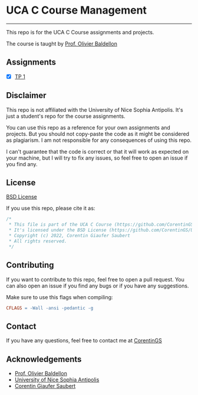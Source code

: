# UCA C Course Management

___

This repo is for the UCA C Course assignments and projects.

The course is taught by [Prof. Olivier Baldellon](https://www.olivier.baldellon.eu/c)

## Assignments

- [x] [TP 1](TP1)

## Disclaimer

This repo is not affiliated with the University of Nice Sophia Antipolis. 
It's just a student's repo for the course assignments. 

You can use this repo as a reference for your own assignments and projects.
But you should not copy-paste the code as it might be considered as plagiarism.
I am not responsible for any consequences of using this repo.

I can't guarantee that the code is correct or that it will work as expected on your machine,
but I will try to fix any issues, so feel free to open an issue if you find any.

## License

[BSD License](LICENSE) 

If you use this repo, please cite it as:

```c
/*
 * This file is part of the UCA C Course (https://github.com/CorentinGS/UCA-C-Course)
 * It's licensed under the BSD License (https://github.com/CorentinGS/UCA-C-Course/blob/main/LICENCE)
 * Copyright (c) 2022, Corentin Giaufer Saubert
 * All rights reserved.
 */
```

## Contributing

If you want to contribute to this repo, feel free to open a pull request.
You can also open an issue if you find any bugs or if you have any suggestions.

Make sure to use this flags when compiling:

```makefile
CFLAGS = -Wall -ansi -pedantic -g
```


## Contact

If you have any questions, feel free to contact me at [CorentinGS](https://corentings.vercel.app)

## Acknowledgements

- [Prof. Olivier Baldellon](https://www.olivier.baldellon.eu/c)
- [University of Nice Sophia Antipolis](https://univ-cotedazur.eu/)
- [Corentin Giaufer Saubert](https://corentings.vercel.app)


